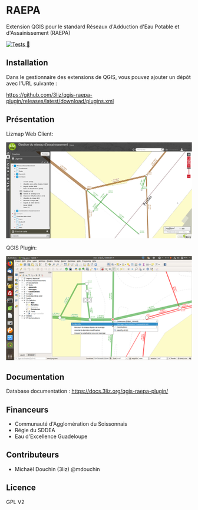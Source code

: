 # RAEPA

Extension QGIS pour le standard Réseaux d'Adduction d'Eau Potable et d'Assainissement (RAEPA)

[![Tests 🎳](https://github.com/3liz/qgis-raepa-plugin/actions/workflows/ci.yml/badge.svg)](https://github.com/3liz/qgis-raepa-plugin/actions/workflows/ci.yml)

## Installation

Dans le gestionnaire des extensions de QGIS, vous pouvez ajouter un dépôt avec l'URL suivante : 

https://github.com/3liz/qgis-raepa-plugin/releases/latest/download/plugins.xml

## Présentation

Lizmap Web Client:

![demo LWC](media/lizmap_raepa_visualisation_grande_echelle.png "3Liz")

QGIS Plugin:

![demo qgis](media/qgis_raepa_calcul_parcours_reseau.png "3Liz")

## Documentation

Database documentation : https://docs.3liz.org/qgis-raepa-plugin/

## Financeurs

* Communauté d'Agglomération du Soissonnais
* Régie du SDDEA
* Eau d'Excellence Guadeloupe

## Contributeurs

* Michaël Douchin (3liz)  @mdouchin

## Licence

GPL V2
